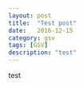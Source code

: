 ```yaml
---
layout: post
title:  "Test post"
date:   2016-12-15
category: gsv
tags: [GSV]
description: "test"
---
```

test